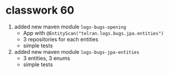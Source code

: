 # classwork 60

1. added new maven module `logs-bugs-opening`
   - App with `@EntityScan("telran.logs.bugs.jpa.entities")`
   - 3 repositories for each entities
   - simple tests
1. added new maven module `logs-bugs-jpa-entities`
   - 3 entities, 3 enums
   - simple tests
